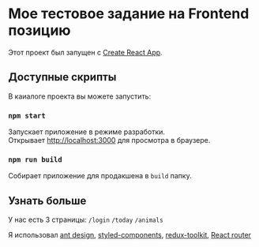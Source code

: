 # Мое тестовое задание на Frontend позицию

Этот проект был запущен с [Create React App](https://github.com/facebook/create-react-app).

## Доступные скрипты

В каиалоге проекта вы можете запустить:

### `npm start`

Запускает приложение в режиме разработки.\
Открывает [http://localhost:3000](http://localhost:3000) для просмотра в браузере.

### `npm run build`

Собирает приложение для продакшена в `build` папку.



## Узнать больше

У нас есть 3 страницы:
`/login`
`/today`
`/animals`

Я использовал [ant design](https://ant.design/), [styled-components](https://styled-components.com/),
[redux-toolkit](https://redux-toolkit.js.org/), [React router](https://reactrouter.com/)
